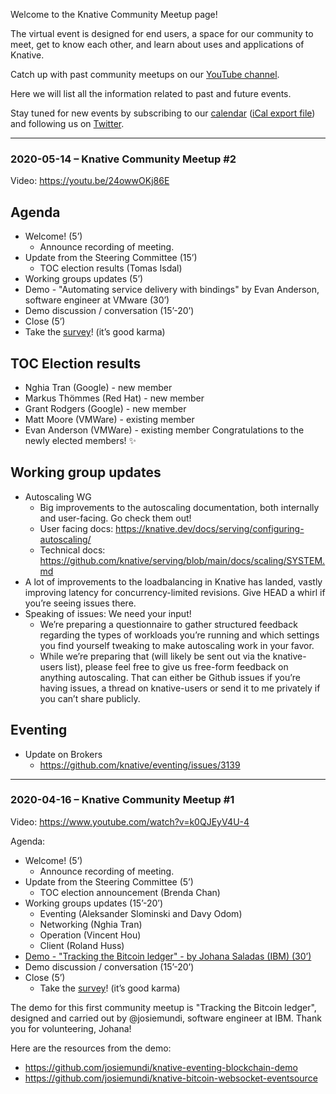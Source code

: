 Welcome to the Knative Community Meetup page!

The virtual event is designed for end users, a space for our community to meet, get to know each other, and learn about uses and applications of Knative.

Catch up with past community meetups on our [YouTube channel](https://www.youtube.com/playlist?list=PLQjzPfIiEQLLyCyLBKLlwDLfE_A-P7nyg).

Here we will list all the information related to past and future events.

Stay tuned for new events by subscribing to our [calendar](https://calendar.google.com/calendar/embed?src=google.com_18un4fuh6rokqf8hmfftm5oqq4%40group.calendar.google.com) ([iCal export file](https://calendar.google.com/calendar/ical/google.com_18un4fuh6rokqf8hmfftm5oqq4@group.calendar.google.com/public/basic.ics)) and following us on [Twitter](https://twitter.com/KnativeProject).

---

### 2020-05-14 – Knative Community Meetup #2

Video: https://youtu.be/24owwOKj86E

## Agenda
- Welcome! (5’)
  - Announce recording of meeting.
- Update from the Steering Committee (15’)
  - TOC election results (Tomas Isdal)
- Working groups updates (5’)
- Demo - "Automating service delivery with bindings" by Evan Anderson, software engineer at VMware (30’)
- Demo discussion / conversation (15’-20’)
- Close (5’)
- Take the [survey](https://docs.google.com/forms/d/e/1FAIpQLSebw2IOjmnStiUhPpnndpjyuBUoziZOw9PK9fnJeFBQX0QxWw/viewform)! (it’s good karma)

## TOC Election results
- Nghia Tran (Google) - new member
- Markus Thömmes (Red Hat) - new member
- Grant Rodgers (Google) - new member
- Matt Moore (VMWare) - existing member
- Evan Anderson (VMWare) - existing member
Congratulations to the newly elected members! ✨

## Working group updates
- Autoscaling WG
  - Big improvements to the autoscaling documentation, both internally and user-facing. Go check them out!
  - User facing docs: https://knative.dev/docs/serving/configuring-autoscaling/
  - Technical docs: https://github.com/knative/serving/blob/main/docs/scaling/SYSTEM.md
- A lot of improvements to the loadbalancing in Knative has landed, vastly improving latency for concurrency-limited revisions. Give HEAD a whirl if you’re seeing issues there.
- Speaking of issues: We need your input!
  - We’re preparing a questionnaire to gather structured feedback regarding the types of workloads you’re running and which settings you find yourself tweaking to make autoscaling work in your favor.
  - While we’re preparing that (will likely be sent out via the knative-users list), please feel free to give us free-form feedback on anything autoscaling. That can either be Github issues if you’re having issues, a thread on knative-users or send it to me privately if you can’t share publicly.

## Eventing
- Update on Brokers
  - https://github.com/knative/eventing/issues/3139

---

### 2020-04-16 – Knative Community Meetup #1
Video: https://www.youtube.com/watch?v=k0QJEyV4U-4

Agenda:
- Welcome! (5’)
  - Announce recording of meeting.
- Update from the Steering Committee (5’)
  - TOC election announcement (Brenda Chan)
- Working groups updates (15’-20’)
  - Eventing (Aleksander Slominski and Davy Odom)
  - Networking (Nghia Tran)
  - Operation (Vincent Hou)
  - Client (Roland Huss)
- [Demo - "Tracking the Bitcoin ledger" - by Johana Saladas (IBM) (30’)](https://www.youtube.com/watch?v=sGi_LuAaaT0)
- Demo discussion / conversation (15’-20’)
- Close (5’)
  - Take the [survey](https://docs.google.com/forms/d/e/1FAIpQLSebw2IOjmnStiUhPpnndpjyuBUoziZOw9PK9fnJeFBQX0QxWw/viewform)! (it’s good karma)

The demo for this first community meetup is "Tracking the Bitcoin ledger", designed and carried out by @josiemundi, software engineer at IBM. Thank you for volunteering, Johana!

Here are the resources from the demo:
- https://github.com/josiemundi/knative-eventing-blockchain-demo
- https://github.com/josiemundi/knative-bitcoin-websocket-eventsource
